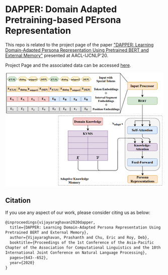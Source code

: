 # DAPPER: Domain Adapted Pretraining-based PErsona Representation





This repo is related to the project page of the paper ["DAPPER: Learning Domain-Adapted Persona Representation Using Pretrained BERT and External Memory"](https://www.aclweb.org/anthology/2020.aacl-main.65/) presented at AACL-IJCNLP'20.


Project Page and the associated data can be accessed [here](https://pralav.github.io/adv_egs/?c=12).

![Image](/dapper_1.png)


## Citation

If you use any aspect of our work, please consider citing us as below:
```
@inproceedings{vijayaraghavan2020dapper,
  title={DAPPER: Learning Domain-Adapted Persona Representation Using Pretrained BERT and External Memory},
  author={Vijayaraghavan, Prashanth and Chu, Eric and Roy, Deb},
  booktitle={Proceedings of the 1st Conference of the Asia-Pacific Chapter of the Association for Computational Linguistics and the 10th International Joint Conference on Natural Language Processing},
  pages={643--652},
  year={2020}
}
```






